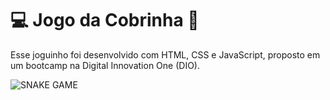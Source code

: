 # :computer: Jogo da Cobrinha :snake:

Esse joguinho foi desenvolvido com HTML, CSS e JavaScript, proposto em um bootcamp na Digital Innovation One (DIO).

![SNAKE GAME](https://user-images.githubusercontent.com/82722083/139770731-3ddb882e-b86a-42fa-9e1a-6b173d260ef5.gif)

